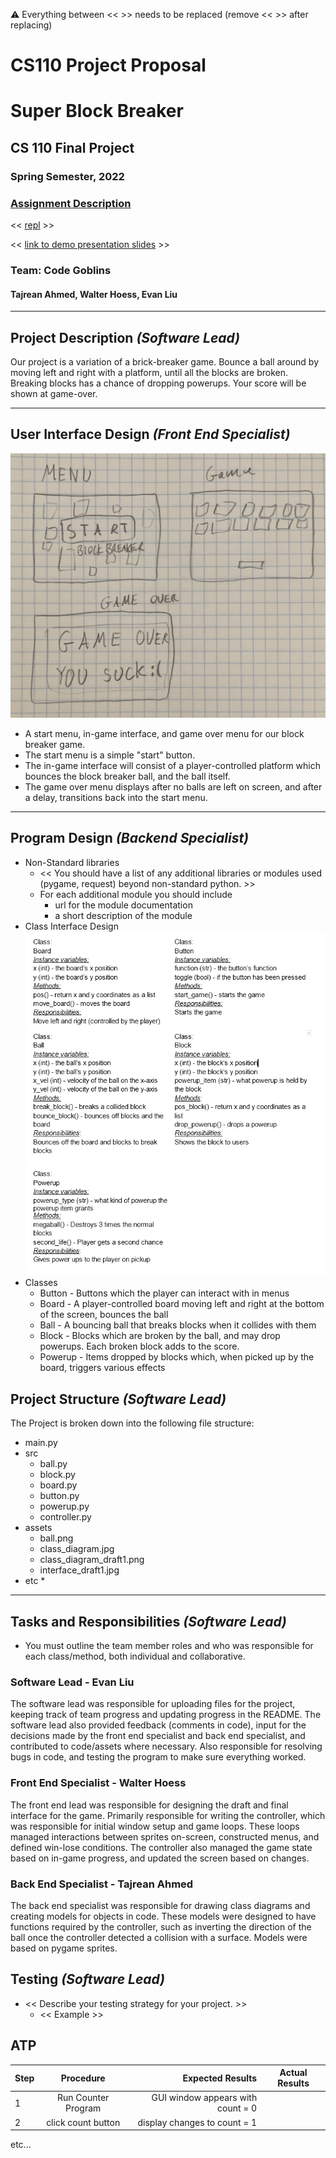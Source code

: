 :warning: Everything between << >> needs to be replaced (remove << >> after replacing)
# CS110 Project Proposal
# Super Block Breaker
## CS 110 Final Project
### Spring Semester, 2022
### [Assignment Description](https://docs.google.com/document/d/1H4R6yLL7som1lglyXWZ04RvTp_RvRFCCBn6sqv-82ps/edit#)

<< [repl](https://replit.com/join/oyhjmlfacb-walterhoess) >>

<< [link to demo presentation slides](#) >>

### Team: Code Goblins
#### Tajrean Ahmed, Walter Hoess, Evan Liu
***

## Project Description *(Software Lead)*

Our project is a variation of a brick-breaker game. Bounce a ball around by moving left and right with a platform, until all the blocks are broken. Breaking blocks has a chance of dropping powerups. Your score will be shown at game-over.

***    

## User Interface Design *(Front End Specialist)*

![User Interface Design](assets/interface_draft1.jpg)
* A start menu, in-game interface, and game over menu for our block breaker game.
* The start menu is a simple "start" button.
* The in-game interface will consist of a player-controlled platform which bounces the block breaker ball, and the ball itself.
* The game over menu displays after no balls are left on screen, and after a delay, transitions back into the start menu.

***        

## Program Design *(Backend Specialist)*
* Non-Standard libraries
    * << You should have a list of any additional libraries or modules used (pygame, request) beyond non-standard python. >>
    * For each additional module you should include
        * url for the module documentation
        * a short description of the module
* Class Interface Design
![Class Diagram](assets/class_diagram_draft1.png)
* Classes
    * Button - Buttons which the player can interact with in menus
    * Board - A player-controlled board moving left and right at the bottom of the screen, bounces the ball
    * Ball - A bouncing ball that breaks blocks when it collides with them
    * Block - Blocks which are broken by the ball, and may drop powerups. Each broken block adds to the score.
    * Powerup - Items dropped by blocks which, when picked up by the board, triggers various effects

## Project Structure *(Software Lead)*

The Project is broken down into the following file structure:

* main.py
* src
    * ball.py
    * block.py
    * board.py
    * button.py
    * powerup.py
    * controller.py
* assets
    * ball.png
    * class_diagram.jpg
    * class_diagram_draft1.png
    * interface_draft1.jpg
* etc
    * 

***

## Tasks and Responsibilities *(Software Lead)*

   * You must outline the team member roles and who was responsible for each class/method, both individual and collaborative.

### Software Lead - Evan Liu

The software lead was responsible for uploading files for the project, keeping track of team progress and updating progress in the README. The software lead also provided feedback (comments in code), input for the decisions made by the front end specialist and back end specialist, and contributed to code/assets where necessary. Also responsible for resolving bugs in code, and testing the program to make sure everything worked.

### Front End Specialist - Walter Hoess

The front end lead was responsible for designing the draft and final interface for the game. Primarily responsible for writing the controller, which was responsible for initial window setup and game loops. These loops managed interactions between sprites on-screen, constructed menus, and defined win-lose conditions. The controller also managed the game state based on in-game progress, and updated the screen based on changes.

### Back End Specialist - Tajrean Ahmed

The back end specialist was responsible for drawing class diagrams and creating models for objects in code. These models were designed to have functions required by the controller, such as inverting the direction of the ball once the controller detected a collision with a surface. Models were based on pygame sprites.

## Testing *(Software Lead)*

* << Describe your testing strategy for your project. >>
    * << Example >>

## ATP

| Step                  | Procedure     | Expected Results  | Actual Results |
| ----------------------|:-------------:| -----------------:| -------------- |
|  1  | Run Counter Program  | GUI window appears with count = 0  |          |
|  2  | click count button  | display changes to count = 1 |                 |
etc...
